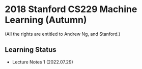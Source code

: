 # 2018 Stanford CS229 Machine Learning (Autumn)

(All the rights are entitled to Andrew Ng, and Stanford.)

## Learning Status
- Lecture Notes 1 (2022.07.29)
